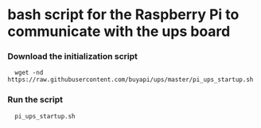 # bash script for the Raspberry Pi to communicate with the ups board

### Download the initialization script
```
  wget -nd https://raw.githubusercontent.com/buyapi/ups/master/pi_ups_startup.sh
```
### Run the script
```
  pi_ups_startup.sh
```
